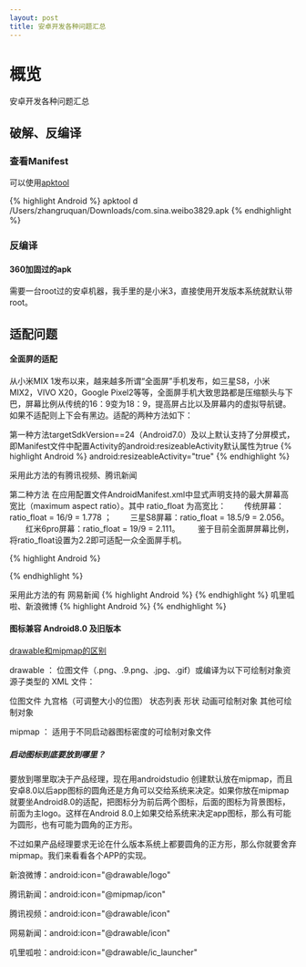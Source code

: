 ```yaml
---
layout: post
title: 安卓开发各种问题汇总
---
```


# 概览

安卓开发各种问题汇总

## 破解、反编译

### 查看Manifest 
可以使用[apktool](https://ibotpeaches.github.io/Apktool/install/) 

{% highlight Android %}
apktool d /Users/zhangruquan/Downloads/com.sina.weibo3829.apk
{% endhighlight %}

### 反编译

#### 360加固过的apk

需要一台root过的安卓机器，我手里的是小米3，直接使用开发版本系统就默认带root。




## 适配问题

#### 全面屏的适配

从小米MIX 1发布以来，越来越多所谓“全面屏”手机发布，如三星S8，小米MIX2，VIVO X20，Google Pixel2等等，全面屏手机大致思路都是压缩额头与下巴，屏幕比例从传统的16：9变为18：9，提高屏占比以及屏幕内的虚拟导航键。如果不适配则上下会有黑边。适配的两种方法如下：

第一种方法targetSdkVersion==24（Android7.0）及以上默认支持了分屏模式，即Manifest文件中配置Activity的android:resizeableActivity默认属性为true
{% highlight Android %}
android:resizeableActivity="true"
{% endhighlight %}

采用此方法的有腾讯视频、腾讯新闻

第二种方法 在应用配置文件AndroidManifest.xml中显式声明支持的最大屏幕高宽比（maximum aspect ratio）。其中 ratio_float 为高宽比：
　　传统屏幕：ratio_float = 16/9 = 1.778 ；
　　三星S8屏幕：ratio_float = 18.5/9 = 2.056。
　　红米6pro屏幕：ratio_float = 19/9 = 2.111。
　　鉴于目前全面屏屏幕比例，将ratio_float设置为2.2即可适配一众全面屏手机。

{% highlight Android %}
<meta-data
            android:name="android.max_aspect"
            android:value="2.2"/>

{% endhighlight %}

采用此方法的有 网易新闻
{% highlight Android %}
<meta-data android:name="android.max_aspect" android:value="2.4"/>
{% endhighlight %}
叽里呱啦、新浪微博
{% highlight Android %}
<meta-data android:name="android.max_aspect" android:value="2.5"/>
{% endhighlight %}

#### 图标兼容 Android8.0 及旧版本

[drawable和mipmap的区别](https://developer.android.com/guide/topics/resources/providing-resources)

drawable ：
位图文件（.png、.9.png、.jpg、.gif）或编译为以下可绘制对象资源子类型的 XML 文件：

位图文件
九宫格（可调整大小的位图）
状态列表
形状
动画可绘制对象
其他可绘制对象

mipmap ： 适用于不同启动器图标密度的可绘制对象文件

##### 启动图标到底要放到哪里？

要放到哪里取决于产品经理，现在用androidstudio 创建默认放在mipmap，而且安卓8.0以后app图标的圆角还是方角可以交给系统来决定。如果你放在mipmap就要坐Android8.0的适配，把图标分为前后两个图标，后面的图标为背景图标，前面为主logo。这样在Android 8.0上如果交给系统来决定app图标，那么有可能为圆形，也有可能为圆角的正方形。

不过如果产品经理要求无论在什么版本系统上都要圆角的正方形，那么你就要舍弃 mipmap。我们来看看各个APP的实现。

新浪微博：android:icon="@drawable/logo" 

腾讯新闻：android:icon="@mipmap/icon"

腾讯视频：android:icon="@drawable/icon"

网易新闻：android:icon="@drawable/icon"

叽里呱啦：android:icon="@drawable/ic_launcher"




